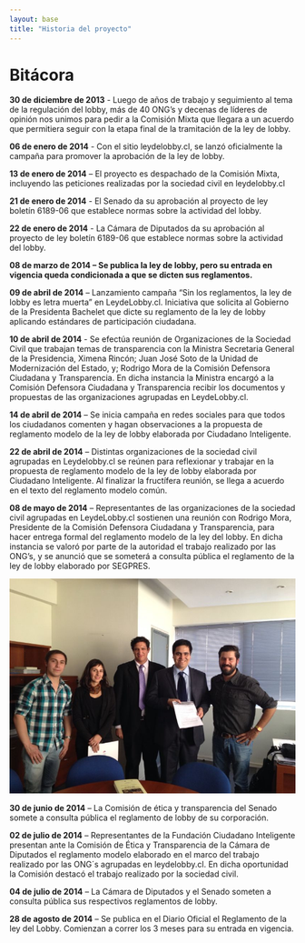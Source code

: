 ```yaml
---
layout: base
title: "Historia del proyecto"
---
```


# Bitácora


**30 de diciembre de 2013** - Luego de años de trabajo y seguimiento al tema de la regulación del lobby, más de 40 ONG’s y decenas de líderes de opinión nos unimos para pedir a la Comisión Mixta que llegara a un acuerdo que permitiera seguir con la etapa final de la tramitación de la ley de lobby.

**06 de enero de 2014** -  Con el sitio leydelobby.cl, se lanzó oficialmente la campaña para promover la aprobación de la ley de lobby.

**13 de enero de 2014** – El proyecto es despachado de la Comisión Mixta, incluyendo las peticiones realizadas por la sociedad civil en leydelobby.cl

**21 de enero de 2014** - El Senado da su aprobación al proyecto de ley boletín 6189-06 que establece normas sobre la actividad del lobby.

**22 de enero de 2014** - La Cámara de Diputados da su aprobación al proyecto de ley boletín 6189-06 que establece normas sobre la actividad del lobby.

**08 de marzo de 2014 – Se publica la ley de lobby, pero su entrada en vigencia queda condicionada a que se dicten sus reglamentos.**

**09 de abril de 2014** – Lanzamiento campaña “Sin los reglamentos, la ley de lobby es letra muerta” en LeydeLobby.cl. Iniciativa que solicita al Gobierno de la Presidenta Bachelet que dicte su reglamento de la ley de lobby aplicando estándares de participación ciudadana.
 
**10 de abril de 2014** - Se efectúa reunión de Organizaciones de la Sociedad Civil que trabajan temas de transparencia con la Ministra Secretaria General de la Presidencia, Ximena Rincón; Juan José Soto de la Unidad de Modernización del Estado, y; Rodrigo Mora de la Comisión Defensora Ciudadana y Transparencia. En dicha instancia la Ministra encargó a la Comisión Defensora Ciudadana y Transparencia recibir los documentos y propuestas de las organizaciones agrupadas en LeydeLobby.cl.
 
**14 de abril de 2014** – Se inicia campaña en redes sociales para que todos los ciudadanos comenten y hagan observaciones a la propuesta de reglamento modelo de la ley de lobby elaborada por Ciudadano Inteligente.
 
**22 de abril de 2014** – Distintas organizaciones de la sociedad civil agrupadas en Leydelobby.cl se reúnen para reflexionar y trabajar en la propuesta de reglamento modelo de la ley de lobby elaborada por Ciudadano Inteligente. Al finalizar la fructífera reunión, se llega a acuerdo en el texto del reglamento modelo común.
 
**08 de mayo de 2014** – Representantes de las organizaciones de la sociedad civil agrupadas en LeydeLobby.cl sostienen una reunión con Rodrigo Mora, Presidente de la Comisión Defensora Ciudadana y Transparencia, para hacer entrega formal del reglamento modelo de la ley del lobby.  En dicha instancia se valoró por parte de la autoridad el trabajo realizado por las ONG’s, y se anunció que se someterá a consulta pública el reglamento de la ley de lobby elaborado por SEGPRES.

![Entrega Reglamento Modelo](/images/entregaReglamento.jpg)

**30 de junio de 2014** – La Comisión de ética y transparencia del Senado somete a consulta pública el reglamento de lobby de su corporación. 

**02 de julio de 2014** – Representantes de la Fundación Ciudadano Inteligente presentan ante la Comisión de Ética y Transparencia de la Cámara de Diputados el reglamento modelo elaborado en el marco del trabajo realizado por las ONG´s agrupadas en leydelobby.cl. En dicha oportunidad la Comisión destacó el trabajo realizado por la sociedad civil. 

**04 de julio de 2014** – La Cámara de Diputados y el Senado someten a consulta pública sus respectivos reglamentos de lobby.

**28 de agosto de 2014** – Se publica en el Diario Oficial el Reglamento de la ley del Lobby. Comienzan a correr los 3 meses para su entrada en vigencia.
